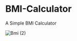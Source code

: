 # BMI-Calculator
A Simple BMI Calculator

![Bmi (2)](https://user-images.githubusercontent.com/52715774/81959396-05030480-962d-11ea-973b-8caddb839615.png)
